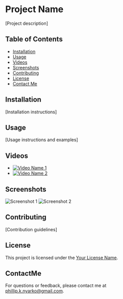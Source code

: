 # Project Name

[Project description]

## Table of Contents
- [Installation](#installation)
- [Usage](#usage)
- [Videos](#videos)
- [Screenshots](#screenshots)
- [Contributing](#contributing)
- [License](#license)
- [Contact Me](#contactMe)

## Installation

[Installation instructions]

## Usage

[Usage instructions and examples]

## Videos

- [![Video Name 1](https://www.youtube.com/watch?v=VIDEO_ID_1)](https://www.youtube.com/watch?v=VIDEO_ID_1)
- [![Video Name 2](https://www.youtube.com/watch?v=VIDEO_ID_2)](https://www.youtube.com/watch?v=VIDEO_ID_2)

## Screenshots

![Screenshot 1](screenshots/screenshot1.png)
![Screenshot 2](screenshots/screenshot2.png)

## Contributing

[Contribution guidelines]

## License

This project is licensed under the [Your License Name](LICENSE).

## ContactMe

For questions or feedback, please contact me at [phillip.k.nyarko@gmail.com](phillip.k.nyarko@gmail.com).
